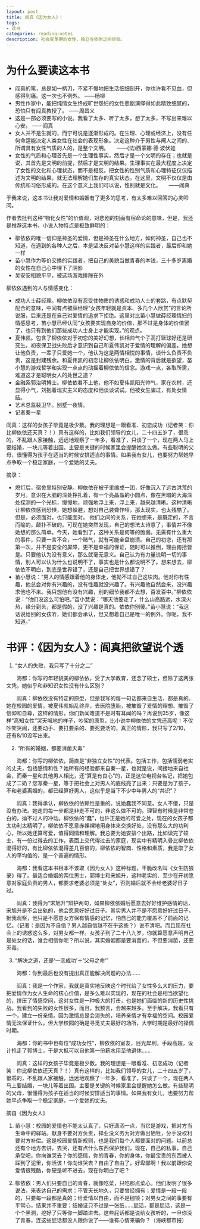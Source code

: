 ```yaml
---
layout: post
title: 阎真《因为女人》Ⅰ
tags:
- 读书
categories: reading-notes
description: 社会变革期的女性，独立与依附之间徘徊。
---
```


# 为什么要读这本书

* 阎真的笔，总是如一柄刀，不紧不慢地把生活细细剖开，你也许看不见血，但感得到痛。这一次也不例外。  ——杨柳
* 男性作家中，能把纯情女生终成旷世怨妇的女性悲剧演绎得如此精致细腻的，恐怕只有阎真教授了。  ——周昌义
* 这是一部必须要写的小说。我看了太多、听了太多，想了太多，不写出来难以心安。  ——阎真
* 女人并不是生就的，而宁可说是逐渐形成的。在生理、心理或经济上，没有任何命运能决定人类女性在社会的表现形象。决定这种介于男性与阉人之间的、所谓具有女性气质的人的，是整个文明。　　——(法)西蒙娜·德·波伏娃
* 女性的气质和心理首先是一个生理性事实，然后才是一个文明的存在；也就是说，其首先是文明的前提，然后才是文明的结果。生理事实在最大程度上决定了女性的文化和心理状态，而不是相反。把女性的性别气质和心理特征仅仅描述为文明的结果，就无法理解她们生存的真实状态。在这里，文明不仅仅是由传统和习俗形成的。在这个意义上我们可以说，性别就是文化。　　——阎真



于我来说，这本书让我对爱情和婚姻有了更多的思考，有太多难以回答的心灵叩问。

作者去批判这种“物化女性”的价值观，对悲剧的刻画有宿命论的意味，但是，我还是推荐这本书，小说人物特点是极致鲜明的：
* 柳依依的唯一信仰是神圣的爱情，但是神圣在什么地方，如何神圣，自己也不知道，在遇到的各种人之后，本是坚决反对苗小慧这样的实践者，最后却和她一样
* 苗小慧作为等价交换的实践者，把自己的美貌当做青春的本钱，三十多岁离婚的女性在自己心中埋下了阴影
* 吴安安相貌平平，被这场游戏排除在外

柳依依遇到的人与情感变化：
* 成功人士薛经理。柳依依没有忍受住物质的诱惑和成功人士的套路，有点默契配合的意味，中间有点被薛经理“女孩年轻就是资本、多几个人欣赏”的言论所说服，后来还是在自己对爱情的追求下拒绝。这里对比苗小慧做薛经理情妇的情感思考，苗小慧已经认同“女孩要实现自身的价值，那不过是身体的价值罢了，也只有到他们那些成功人士身上才能实现。”的观点。
* 夏伟凯。包含了柳依依对于初恋的美好幻想，长相帅气个子高打篮球好还是研究生。初夜保卫战失败后才意识到自己和夏伟凯对于爱情的理解的偏差。她想让他负责，一辈子只爱她一个，他认为这是两情相悦的事情，谈什么负责不负责，这是封建残余。和夏伟凯的初恋让柳依依明白，激情的背后就是欲望，苗小慧的游戏哲学和实现一点点的动摇着柳依依的信念。游戏一点，各取所需，难道这才是聪明女人的处世之道？
* 金融系郭治明博士。柳依依看不上他，他不如夏伟凯阳光帅气，家在农村，还显得小气，刘抱着现实主义的态度和他谈谈试试。他被女生骗过，有处女情结。
* 艺术总监裴卫华。别墅一夜情。
* 记者秦一星

阎真：这样的女孩子毕竟是极少数。我的理想是一眼看准、初恋成功（记者笑：你比柳依依还天真？！）真有这样的，比如我们领导的女儿，二十四五岁了，很乖的，不乱跟人家接触，远远地观察了一年多，看准了，只谈了一个，现在两人马上要结婚，一块儿等着出国。主要是关键的时候家里会提醒她怎么做。有些聪明的父母，很懂得为孩子在适当的时候安排适当的事情。如果我有女儿，也要努力帮她早点争取一个稳定家庭，一个爱她的丈夫。


摘录：
* 熄灯后，宿舍里特别安静。柳依依在被子里缩成一团，好像沉入了远古洪荒的岁月。意识在大脑的深处挣扎着，有一个亮晶晶的小圆点，像在黑暗的大海深处探测的一个光标，慢慢地，顽强地浮上来，浮上来，越来越清晰。这种清晰让柳依依感到恐惧，她想躲避，想对自己装聋作哑，那太现实，也太残酷了。但是，必须面对，也只能面对。 他们之间的关系，在她想来，是既定的，不言而喻的，颠扑不破的。可现在她突然发现，自己的想法太诗意了，事情并不像她想的那么简单。今天，她看到了，这种关系是何等的脆弱。无需有什么重大的事件，只要一言不合，一个赌气，就有可能全盘崩溃。自己的初恋，还有那第一次，并不是安全的屏障，更不是幸福的保证，随时可以推倒，理由俯拾皆是。只要他认为没有意义，那么就毫无意义。自己认为有力量说明一切的事情，别人可以认为什么也说明不了，事实也是什么都说明不了。想来想去，柳依依不明白，到底是世界错了，还是自己把世界想错了？
* 苗小慧说：“男人的情感跟着他的身体走，他拗不过自己这块肉。他对你有性趣，他总会对你有兴趣的，没有性趣就没兴趣了。有兴趣他自然会来，没兴趣求他也不来。我只想他有没有兴趣，别的细节我都不去想，百发百中。”柳依依说：“他们没这么可怕吧。”苗小慧说：“哪天他要走了，什么山高路远，水深火热，缘分到头，都是假的，没了兴趣是真的。依依你别傻。”苗小慧说：“我这话说给别的女孩听，她们都会承认，但又想着自己是唯一的例外。你呢，我不知道。”


# 书评：《因为女人》：阎真把欲望说个透

1. “女人的失败，我只写了十分之二”


　　海都：你写的年轻貌美的柳依依，受了大学教育，还念了硕士，但除了这两张文凭，她似乎和非知识女性没有什么区别？


　　阎真：柳依依没有特定的原型，但是我写的每一句话都来自生活，都是真的。她在校园的爱情，被夏伟凯始乱终弃，去医院堕胎，被摧毁了爱情的理想、摧毁了信仰和自尊，这样的情形，你们新闻难道不是时有耳闻的吗？再说到35岁，像这样“高知女性”哭天喊地的样子，吵架的原型，比小说中柳依依的文凭还高呢！不仅吵架哭闹，还要动手、要打要杀的、要死要活的，真正的情形，我只写了2/10，还有8/10没写出来。


　2. “所有的婚姻，都要消菌灭毒”


　　海都：你写的柳依依，简直是“非独立女性”的代表。包括工作，包括懦弱老实的丈夫，包括感情和性？她所有的经验都来自秦一星，也就是说，间接地来自社会，而秦一星和其他男人相比，还“算是有良心”的，正是这位电视台名记，把她包成了二奶？您写秦一星，等于把社会上对男人的底线亮了出来：只要是为了孩子，不和老婆离婚的，都已经算好男人，这似乎是当下不少中年男人的“共识”？


　　阎真：我得承认，柳依依的依赖性是重的。说她蠢我不同意。女人不傻，只是没有办法。她走的每一步都是非走不可的，非这么做不可的。理智有时候是非常苍白的，拗不过人的冲动。柳依依的“蠢”，也许正是她的可爱之处，现在的女孩子都太功利太精明了，柳依依不愿意赤裸裸地用身体来交换好处，没有那么大的功利心，所以她还算可爱，值得同情和理解。我总要为她安排个出路，比如读完了硕士，有一份过得去的工作，表面上交代得过去的家庭，现实中有精明入骨比柳依依混得好的，有比柳依依混得差几百倍的，柳依依的智商、性格和素质，我是取了女人的平均值的，是一个普遍的情形。


　　海都：我看这本书根本不该取《因为女人》这种标题，干脆改名叫《女生防狼录》得了。最适合婚姻的两位男士，郭博士和宋旭升，这种老实的、至少在开初愿意对家庭负责的男人，都要求老婆必须是“处女”，否则婚后就不会给老婆好日子过。


　　阎真：我得为“宋旭升”辩护两句，如果柳依依婚后愿意去好好维护感情的话，宋旭升是不会出轨的，他会愿意好好过日子。其实男人并不是不愿意好好过日子，据我观察，他只是不愿意女方保有情感的记忆，怕自己的能力覆盖不了前面的记忆。（记者：是因为不自信？男人越自信越不在乎这些？）说不清吧。而且现在社会上的诱惑这么多，对男女都一样。女孩子到了二十八九岁，你就算愿意声明自己是处女的话，谁会相信你呢？所以说，其实婚姻都是要消菌的，不但要消菌，还要灭毒。

3. “解决之道，还是‘一恋成功’＋‘父母之命’”


　　海都：你到最后也没有提出真正能解决问题的办法……


　　阎真：我是一个作家，我就是真实地反映这个时代给了女性多么大的压力，要把爱情作为女人生命的核心价值，是多么难以实现的，现在的社会是相当欲望化的，挤压了情感空间，这对女性是一种极大的打击，也是她们面临的新的历史性挑战。我看到的失败的女性很多，而且，我预言，会越来越多。至于解决，我看只有一个，建立一份亲情。因为激情总是会消失的，培养亲情才有幸福的空间。校园爱情无法保证什么，但大学校园的确是寻觅丈夫最好的场所，大学时期是最好的择偶时期。


　　海都：你的书中也有位“成功女性”，柳依依的室友，目光犀利，手段高超，设计抢走了郭博士，于是大抵可以自他第一份薪水用至他退休……


　　阎真：这样的女孩子毕竟是极少数。我的理想是一眼看准、初恋成功（记者笑：你比柳依依还天真？！）真有这样的，比如我们领导的女儿，二十四五岁了，很乖的，不乱跟人家接触，远远地观察了一年多，看准了，只谈了一个，现在两人马上要结婚，一块儿等着出国。主要是关键的时候家里会提醒她怎么做。有些聪明的父母，很懂得为孩子在适当的时候安排适当的事情。如果我有女儿，也要努力帮她早点争取一个稳定家庭，一个爱她的丈夫。


摘自《因为女人》


1. 苗小慧：校园的爱情也不能太认真了，只好潇洒一点，当它是游戏，把对方当生命中的驿站。献身不要对方负责，择业没义务为对方做出牺牲，分手没权利要对方补偿。这是校园爱情新规则，也是我们每个人都要面对的问题。以前总还有个地方去讲，去哭，还有点什么东西保护我们，现在，自己的私事，自己承受吧，你向谁哭去？你的感情，你的青春，你的身体，你最宝贵的东西被人踩到了泥里，你活该！你向谁哭去？自由了自由了，好卑鄙啊！我以前跟你说爱情很残酷，你硬是听不进去，现在你明白了吧？


2. 柳依依：男人们只要自己的青春，就像吃菜，只吃那点菜心。他们发明了很多说法，来表达自己的需求：不管天长地久，只要曾经拥有；爱情是一段一段的，只要每一段都是真的；给爱情以自由，而不是枷锁；对男女之间的事要有平常心，结果并不重要；结婚证只不过是一张纸……屁话，都是屁话，这是一个个黑洞，挖好了只等你一脚踏进去。这些屁话都是说给女孩听的，一旦你没了青春，连这些屁话都没人跟你说了——谁有心情来骗你？（海峡都市报）
